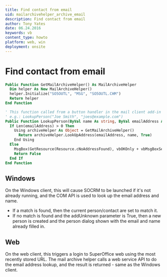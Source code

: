 ```yaml
---
title: Find contact from email
uid: mailarchivehelper_archive_email
description: Find contact from email
author: Tony Yates
date: 06.24.2016
keywords: vb
content_type: howto
platform: web, win
deployment: onsite
---
```


# Find contact from email

```vb
Public Function GetMailArchiveHelper() As MailArchiveHelper
  Dim helper As New MailArchiveHelper()
  helper.Initialize("SO5OUTL", "MSG", "SO5OUTL.CHM")
  Return helper
End Function

' This function called from a button handler in the mail client add-in
' e.g.: LookupPerson("Joe Smith", "joes@example.com")
Public Function LookupPerson(ByVal name As string, ByVal emailAddress As string) As Boolean
  If Len(emailAddress) > 0 Then
    Using archiveHelper As Object = GetMailArchiveHelper()
      Return archiveHelper.LookUpAddress(emailAddress, name, True)
    End Using
  Else
    MsgBox(GetResource(Resource.cNoAddressFound), vbOKOnly + vbMsgBoxSetForeground + vbInformation, GetResource(Resource.cDialogTitle))
    Return False
  End If
End Function
```

## Windows

On the Windows client, this will cause SOCRM to be launched if it's not already running, and the COM API is used to look up the email address and name.

* If a match is found, then the current person/contact are set to match it.
* If no match is found and the addUnknown parameter is True, then a new person is created and the person dialog shown with the email and name already filled in.

## Web

On the web client, this triggers a login to SuperOffice web using the most recently stored URL. The mail archive helper calls a web service API to do the email address lookup, and the result is returned - same as the Windows client.

<!-- See the LookUpAddress reference. -->
